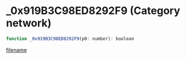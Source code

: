 # _0x919B3C98ED8292F9 (Category network)

```js
function _0x919B3C98ED8292F9(p0: number): boolean
```

[filename](_0x919B3C98ED8292F9_m.md ':include')